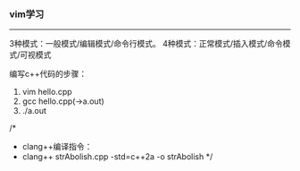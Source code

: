<!--
 * @Author: chamip
 * @Date: 2021-08-31 10:19:51
 * @LastEditTime: 2021-09-16 10:09:53
 * @LastEditors: chamip
 * @Description: vim的学习笔记
 * @FilePath: /OutputDoc/vim学习.md
 * 可以输入预定的版权声明、个性签名、空行等
-->
### vim学习

---

3种模式：一般模式/编辑模式/命令行模式。
4种模式：正常模式/插入模式/命令模式/可视模式

编写c++代码的步骤：

1. vim hello.cpp
2. gcc hello.cpp(->a.out)
3. ./a.out

/*
* clang++编译指令：
* clang++ strAbolish.cpp -std=c++2a -o strAbolish
*/
